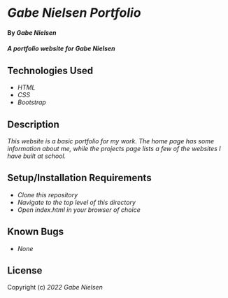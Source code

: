# _Gabe Nielsen Portfolio_

#### By _**Gabe Nielsen**_

#### _A portfolio website for Gabe Nielsen_

## Technologies Used

* _HTML_
* _CSS_
* _Bootstrap_

## Description

_This website is a basic portfolio for my work. The home page has some information about me, while the projects page lists a few of the websites I have built at school._

## Setup/Installation Requirements

* _Clone this repository_
* _Navigate to the top level of this directory_
* _Open index.html in your browser of choice_


## Known Bugs

* _None_

## License



Copyright (c) _2022_ _Gabe Nielsen_